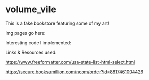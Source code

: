 # volume_vile
This is a fake bookstore featuring some of my art!

Img pages go here:

Interesting code I implemented:


Links & Resources used:

https://www.freeformatter.com/usa-state-list-html-select.html

https://secure.booksamillion.com/ncom/order?id=8817461004426